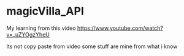 # magicVilla_API

My learning from this video
https://www.youtube.com/watch?v=_uZYOgzYheU

Its not copy paste from video some stuff are mine from what i know
